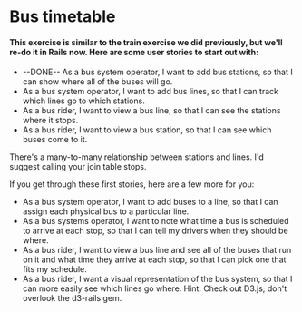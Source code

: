 # Bus timetable
#### This exercise is similar to the train exercise we did previously, but we'll re-do it in Rails now. Here are some user stories to start out with:

* --DONE-- As a bus system operator, I want to add bus stations, so that I can show where all of the buses will go.
* As a bus system operator, I want to add bus lines, so that I can track which lines go to which stations.
* As a bus rider, I want to view a bus line, so that I can see the stations where it stops.
* As a bus rider, I want to view a bus station, so that I can see which buses come to it.

There's a many-to-many relationship between stations and lines. I'd suggest calling your join table stops.

If you get through these first stories, here are a few more for you:

* As a bus system operator, I want to add buses to a line, so that I can assign each physical bus to a particular line.
* As a bus systems operator, I want to note what time a bus is scheduled to arrive at each stop, so that I can tell my drivers when they should be where.
* As a bus rider, I want to view a bus line and see all of the buses that run on it and what time they arrive at each stop, so that I can pick one that fits my schedule.
* As a bus rider, I want a visual representation of the bus system, so that I can more easily see which lines go where. Hint: Check out D3.js; don't overlook the d3-rails gem.
